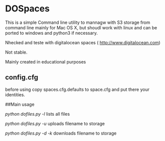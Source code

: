 # DOSpaces

This is a simple Command line utility to mannagw with S3  storage from command line
mainly  for Mac OS X, but shoudl work with linux and can be ported  to windows  and python3 if necessary.

Nhecked and teste with digitalocean spaces ( http://www.digitalocean.com)

Not stable.

Mainly created in educational purposes

## config.cfg
before using  copy spaces.cfg.defaults to space.cfg  and put there your identities.

##Main usage

_python dofiles.py  -l_ lists all files

_python dofiles.py  -u <filename>_ uploads filename to storage

_python dofiles.py  -d -k <filename>_  downloads  filename to storage

